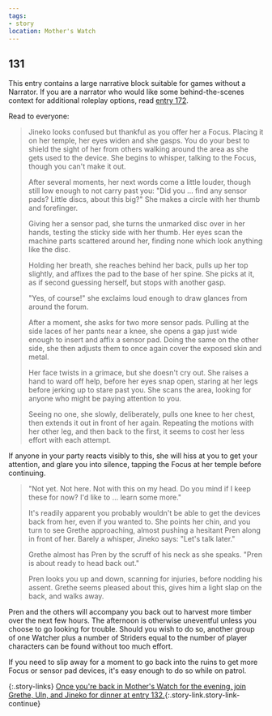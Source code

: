 ```yaml
---
tags:
- story
location: Mother's Watch
---
```


## 131

This entry contains a large narrative block suitable for games without a Narrator.
If you are a narrator who would like some behind-the-scenes context for additional roleplay options, read [entry 172](172-jineko-focus-bts.md).

Read to everyone:

> Jineko looks confused but thankful as you offer her a Focus.
> Placing it on her temple, her eyes widen and she gasps.
> You do your best to shield the sight of her from others walking around the area as she gets used to the device.
> She begins to whisper, talking to the Focus, though you can't make it out.
>
> After several moments, her next words come a little louder, though still low enough to not carry past you:
> "Did you ... find any sensor pads?
> Little discs, about this big?"
> She makes a circle with her thumb and forefinger.
>
> Giving her a sensor pad, she turns the unmarked disc over in her hands, testing the sticky side with her thumb.
> Her eyes scan the machine parts scattered around her, finding none which look anything like the disc.
>
> Holding her breath, she reaches behind her back, pulls up her top slightly, and affixes the pad to the base of her spine.
> She picks at it, as if second guessing herself, but stops with another gasp.
>
> "Yes, of course!" she exclaims loud enough to draw glances from around the forum.
>
> After a moment, she asks for two more sensor pads.
> Pulling at the side laces of her pants near a knee, she opens a gap just wide enough to insert and affix a sensor pad.
> Doing the same on the other side, she then adjusts them to once again cover the exposed skin and metal.
>
> Her face twists in a grimace, but she doesn't cry out.
> She raises a hand to ward off help, before her eyes snap open, staring at her legs before jerking up to stare past you.
> She scans the area, looking for anyone who might be paying attention to you.
>
> Seeing no one, she slowly, deliberately, pulls one knee to her chest, then extends it out in front of her again.
> Repeating the motions with her other leg, and then back to the first, it seems to cost her less effort with each attempt.

If anyone in your party reacts visibly to this, she will hiss at you to get your attention, and glare you into silence, tapping the Focus at her temple before continuing.

> "Not yet.  Not here.  Not with this on my head.
> Do you mind if I keep these for now?
> I'd like to ... learn some more."
> 
> It's readily apparent you probably wouldn't be able to get the devices back from her, even if you wanted to.
> She points her chin, and you turn to see Grethe approaching, almost pushing a hesitant Pren along in front of her.
> Barely a whisper, Jineko says: "Let's talk later."
>
> Grethe almost has Pren by the scruff of his neck as she speaks.
> "Pren is about ready to head back out."
>
> Pren looks you up and down, scanning for injuries, before nodding his assent.
> Grethe seems pleased about this, gives him a light slap on the back, and walks away.

Pren and the others will accompany you back out to harvest more timber over the next few hours.
The afternoon is otherwise uneventful unless you choose to go looking for trouble.
Should you wish to do so, another group of one Watcher plus a number of Striders equal to the number of player characters can be found without too much effort.

If you need to slip away for a moment to go back into the ruins to get more Focus or sensor pad devices, it's easy enough to do so while on patrol.

{:.story-links}
[Once you're back in Mother's Watch for the evening, join Grethe, Uln, and Jineko for dinner at entry 132.](132-second-dinner.md){:.story-link.story-link-continue}
